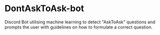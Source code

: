 # DontAskToAsk-bot
Discord Bot utilising machine learning to detect "AskToAsk" questions and prompts the user with guidelines on how to formulate a correct question. 
